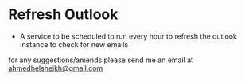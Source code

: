 # Refresh Outlook #


* A service to be scheduled to run every hour to refresh the outlook instance to check for new emails

for any suggestions/amends please send me an email at <a>ahmedhelsheikh@gmail.com</a>